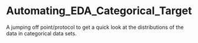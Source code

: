 # Automating_EDA_Categorical_Target
 A jumping off point/protocol to get a quick look at the distributions of the data in categorical data sets.
